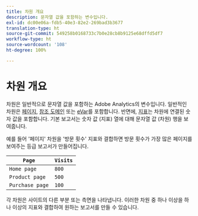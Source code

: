 ```yaml
---
title: 차원 개요
description: 문자열 값을 포함하는 변수입니다.
exl-id: dc00e06a-fdb5-40e3-82e2-269bad3b3677
translation-type: ht
source-git-commit: 549258b0168733c7b0e28cb8b9125e68dffd5df7
workflow-type: ht
source-wordcount: '108'
ht-degree: 100%

---
```


# 차원 개요

차원은 일반적으로 문자열 값을 포함하는 Adobe Analytics의 변수입니다. 일반적인 차원은 [페이지](page.md), [참조 도메인](referring-domain.md) 또는 [eVar](evar.md)를 포함합니다. 반면에, [지표](../metrics/overview.md)는 차원에 연결된 숫자 값을 포함합니다. 기본 보고서는 숫자 값 (지표) 열에 대해 문자열 값 (차원) 행을 보여줍니다.

예를 들어 &#39;페이지&#39; 차원을 &#39;방문 횟수&#39; 지표와 결합하면 방문 횟수가 가장 많은 페이지를 보여주는 등급 보고서가 만들어집니다.

| `Page` | `Visits` |
| --- | --- |
| `Home page` | `800` |
| `Product page` | `500` |
| `Purchase page` | `100` |

각 차원은 사이트의 다른 부분 또는 측면을 나타냅니다. 이러한 차원 중 하나 이상을 하나 이상의 지표와 결합하여 원하는 보고서를 만들 수 있습니다.
